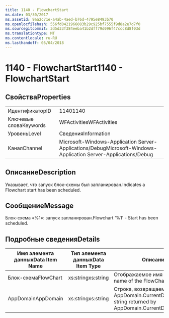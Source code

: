 ```yaml
---
title: 1140 - FlowchartStart
ms.date: 03/30/2017
ms.assetid: 9aa2c71e-a4ab-4aed-b76d-4795e8493b70
ms.openlocfilehash: 556fd0421966083b29c925bf7555f9d8a2e7d7f0
ms.sourcegitcommit: 3d5d33f384eeba41b2dff79d096f47ccc8d8f03d
ms.translationtype: MT
ms.contentlocale: ru-RU
ms.lasthandoff: 05/04/2018
---
```

# <a name="1140---flowchartstart"></a><span data-ttu-id="caedf-102">1140 - FlowchartStart</span><span class="sxs-lookup"><span data-stu-id="caedf-102">1140 - FlowchartStart</span></span>
## <a name="properties"></a><span data-ttu-id="caedf-103">Свойства</span><span class="sxs-lookup"><span data-stu-id="caedf-103">Properties</span></span>  
  
|||  
|-|-|  
|<span data-ttu-id="caedf-104">Идентификатор</span><span class="sxs-lookup"><span data-stu-id="caedf-104">ID</span></span>|<span data-ttu-id="caedf-105">1140</span><span class="sxs-lookup"><span data-stu-id="caedf-105">1140</span></span>|  
|<span data-ttu-id="caedf-106">Ключевые слова</span><span class="sxs-lookup"><span data-stu-id="caedf-106">Keywords</span></span>|<span data-ttu-id="caedf-107">WFActivities</span><span class="sxs-lookup"><span data-stu-id="caedf-107">WFActivities</span></span>|  
|<span data-ttu-id="caedf-108">Уровень</span><span class="sxs-lookup"><span data-stu-id="caedf-108">Level</span></span>|<span data-ttu-id="caedf-109">Сведения</span><span class="sxs-lookup"><span data-stu-id="caedf-109">Information</span></span>|  
|<span data-ttu-id="caedf-110">Канал</span><span class="sxs-lookup"><span data-stu-id="caedf-110">Channel</span></span>|<span data-ttu-id="caedf-111">Microsoft-Windows-Application Server-Applications/Debug</span><span class="sxs-lookup"><span data-stu-id="caedf-111">Microsoft-Windows-Application Server-Applications/Debug</span></span>|  
  
## <a name="description"></a><span data-ttu-id="caedf-112">Описание</span><span class="sxs-lookup"><span data-stu-id="caedf-112">Description</span></span>  
 <span data-ttu-id="caedf-113">Указывает, что запуск блок-схемы был запланирован.</span><span class="sxs-lookup"><span data-stu-id="caedf-113">Indicates a Flowchart start has been scheduled.</span></span>  
  
## <a name="message"></a><span data-ttu-id="caedf-114">Сообщение</span><span class="sxs-lookup"><span data-stu-id="caedf-114">Message</span></span>  
 <span data-ttu-id="caedf-115">Блок-схема «%1»: запуск запланирован.</span><span class="sxs-lookup"><span data-stu-id="caedf-115">Flowchart '%1' - Start has been scheduled.</span></span>  
  
## <a name="details"></a><span data-ttu-id="caedf-116">Подробные сведения</span><span class="sxs-lookup"><span data-stu-id="caedf-116">Details</span></span>  
  
|<span data-ttu-id="caedf-117">Имя элемента данных</span><span class="sxs-lookup"><span data-stu-id="caedf-117">Data Item Name</span></span>|<span data-ttu-id="caedf-118">Тип элемента данных</span><span class="sxs-lookup"><span data-stu-id="caedf-118">Data Item Type</span></span>|<span data-ttu-id="caedf-119">Описание</span><span class="sxs-lookup"><span data-stu-id="caedf-119">Description</span></span>|  
|--------------------|--------------------|-----------------|  
|<span data-ttu-id="caedf-120">Блок-схема</span><span class="sxs-lookup"><span data-stu-id="caedf-120">FlowChart</span></span>|<span data-ttu-id="caedf-121">xs:string</span><span class="sxs-lookup"><span data-stu-id="caedf-121">xs:string</span></span>|<span data-ttu-id="caedf-122">Отображаемое имя блок-схемы.</span><span class="sxs-lookup"><span data-stu-id="caedf-122">The display name of the FlowChart.</span></span>|  
|<span data-ttu-id="caedf-123">AppDomain</span><span class="sxs-lookup"><span data-stu-id="caedf-123">AppDomain</span></span>|<span data-ttu-id="caedf-124">xs:string</span><span class="sxs-lookup"><span data-stu-id="caedf-124">xs:string</span></span>|<span data-ttu-id="caedf-125">Строка, возвращаемая AppDomain.CurrentDomain.FriendlyName.</span><span class="sxs-lookup"><span data-stu-id="caedf-125">The string returned by AppDomain.CurrentDomain.FriendlyName.</span></span>|
